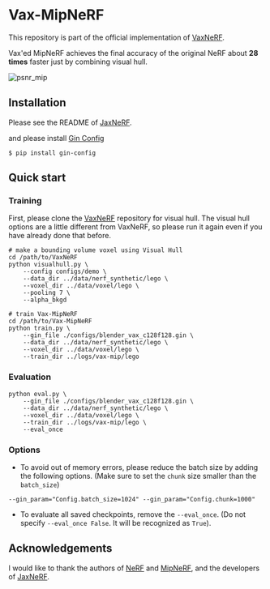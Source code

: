 # Vax-MipNeRF

This repository is part of the official implementation of [VaxNeRF](https://github.com/naruya/VaxNeRF).

Vax'ed MipNeRF achieves the final accuracy of the original NeRF about **28 times** faster just by combining visual hull.

![psnr_mip](https://user-images.githubusercontent.com/23403885/147459802-8871f92f-923d-437c-a0a8-79b6077985ab.png)

## Installation

Please see the README of [JaxNeRF](https://github.com/google-research/google-research/tree/master/jaxnerf).

and please install [Gin Config](https://github.com/google/gin-config)

```
$ pip install gin-config
```

## Quick start

### Training

First, please clone the [VaxNeRF](https://github.com/naruya/VaxNeRF) repository for visual hull.
The visual hull options are a little different from VaxNeRF, so please run it again even if you have already done that before.

```shell
# make a bounding volume voxel using Visual Hull
cd /path/to/VaxNeRF
python visualhull.py \
    --config configs/demo \
    --data_dir ../data/nerf_synthetic/lego \
    --voxel_dir ../data/voxel/lego \
    --pooling 7 \
    --alpha_bkgd

# train Vax-MipNeRF
cd /path/to/Vax-MipNeRF
python train.py \
    --gin_file ./configs/blender_vax_c128f128.gin \
    --data_dir ../data/nerf_synthetic/lego \
    --voxel_dir ../data/voxel/lego \
    --train_dir ../logs/vax-mip/lego
```

### Evaluation

```shell
python eval.py \
    --gin_file ./configs/blender_vax_c128f128.gin \
    --data_dir ../data/nerf_synthetic/lego \
    --voxel_dir ../data/voxel/lego \
    --train_dir ../logs/vax-mip/lego \
    --eval_once
```

### Options

- To avoid out of memory errors, please reduce the batch size by adding the following options. (Make sure to set the `chunk` size smaller than the `batch_size`)

```shell
--gin_param="Config.batch_size=1024" --gin_param="Config.chunk=1000"
```

- To evaluate all saved checkpoints, remove the `--eval_once`. (Do not specify `--eval_once False`. It will be recognized as `True`).


## Acknowledgements
I would like to thank the authors of [NeRF](http://www.matthewtancik.com/nerf) and [MipNeRF](https://jonbarron.info/mipnerf/), and the developers of [JaxNeRF](https://github.com/google-research/google-research/tree/master/jaxnerf).
